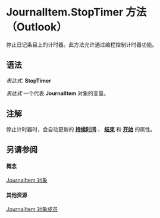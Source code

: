 
# JournalItem.StopTimer 方法 （Outlook）

停止日记条目上的计时器。此方法允许通过编程控制计时器功能。


## 语法

 _表达式_. **StopTimer**

 _表达式_ 一个代表 **JournalItem** 对象的变量。


## 注解

停止计时器时，会自动更新的 **[持续时间](16c43bf8-1d7f-f4f2-8e0f-f0b2242ccdd5.md)** 、 **[结束](f274507c-d24c-1811-de73-fd4c3e7054db.md)** 和 **[开始](1a7a584f-cd3a-66bb-016d-775e1c1b4700.md)** 的属性。


## 另请参阅


#### 概念


[JournalItem 对象](6e850295-39f9-47b8-e866-9622e9958c69.md)
#### 其他资源


[JournalItem 对象成员](13a0cd10-44bc-a167-c613-93985f698d95.md)